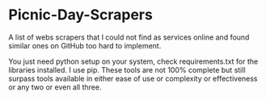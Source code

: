# Picnic-Day-Scrapers
A list of webs scrapers that I could not find as services online and found similar ones on GitHub too hard to implement.

You just need python setup on your system, check requirements.txt for the libraries installed. I use pip. These tools are not 100% complete but still surpass tools available in either ease of use or complexity or effectiveness or any two or even all three.
